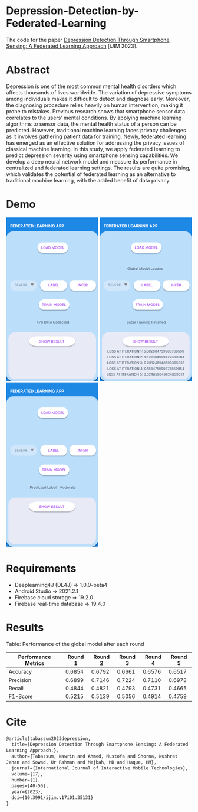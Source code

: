 # Depression-Detection-by-Federated-Learning

The code for the paper [Depression Detection Through Smartphone Sensing: A Federated Learning Approach](https://www.researchgate.net/publication/367041442_Depression_Detection_Through_Smartphone_Sensing_A_Federated_Learning_Approach) [iJIM 2023].

#  Abstract

Depression is one of the most common mental health disorders which affects thousands of lives worldwide. The variation of depressive symptoms among individuals makes it difficult to detect and diagnose early. Moreover, the diagnosing procedure relies heavily on human intervention, making it prone to mistakes. Previous research shows that smartphone sensor data correlates to the users’ mental conditions. By applying machine learning algorithms to sensor data, the mental health status of a person can be predicted. However, traditional machine learning faces privacy challenges as it involves gathering patient data for training. Newly, federated learning has emerged as an effective solution for addressing the privacy issues of classical machine learning. In this study, we apply federated learning to predict depression severity using smartphone sensing capabilities. We develop a deep neural network model and measure its performance in centralized and federated learning settings. The results are quite promising, which validates the potential of federated learning as an alternative to traditional machine learning, with the added benefit of data privacy.

#  Demo

<p float="left">
  <img src="https://github.com/Nawrin14/Depression-Detection-by-Federated-Learning/blob/main/assets/Figure%203%20(Part%202).png" width="250" />
  <img src="https://github.com/Nawrin14/Depression-Detection-by-Federated-Learning/blob/main/assets/Figure%203%20(Part%203).png" width="250" /> 
  <img src="https://github.com/Nawrin14/Depression-Detection-by-Federated-Learning/blob/main/assets/Figure%203%20(Part%204).png" width="250" />
</p>

#  Requirements

- Deeplearning4J (DL4J) => 1.0.0-beta4
- Android Studio => 2021.2.1
- Firebase cloud storage => 19.2.0 
- Firebase real-time database => 19.4.0


#  Results

Table: Performance of the global model after each round

| Performance Metrics  | Round 1 |  Round 2  | Round 3 |  Round 4  | Round 5 |
| ------------- | ------------- |  ------------- | ------------- |  ------------- | ------------- |
| Accuracy  | 0.6854  |  0.6792  | 0.6661  |  0.6576  | 0.6517  |
| Precision  | 0.6899  |  0.7146  | 0.7224  |  0.7110  | 0.6978  |
| Recall  | 0.4844  |  0.4821  | 0.4793    | 0.4731  |  0.4665
| F1-Score  | 0.5215  |  0.5139  | 0.5056  |  0.4914  |  0.4759  |

#  Cite

```
@article{tabassum2023depression,
  title={Depression Detection Through Smartphone Sensing: A Federated Learning Approach.},
  author={Tabassum, Nawrin and Ahmed, Mustofa and Shorna, Nushrat Jahan and Sowad, Ur Rahman and Mejbah, MD and Haque, HM},
  journal={International Journal of Interactive Mobile Technologies},
  volume={17},
  number={1},
  pages={40-56},
  year={2023},
  doi={10.3991/ijim.v17i01.35131}
}
```
